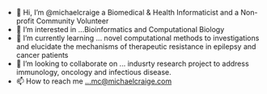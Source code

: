 - 👋 Hi, I’m @michaelcraige a Biomedical & Health Informaticist and a Non-profit Community Volunteer
- 👀 I’m interested in ...Bioinformatics and Computational Biology 
- 🌱 I’m currently learning ... novel computational methods to investigations and elucidate the mechanisms of therapeutic resistance in epilepsy and cancer patients
- 💞️ I’m looking to collaborate on ... indusrty research project to address immunology, oncology and infectious disease.
- 📫 How to reach me ...mc@michaelcraige.com

<!---
michaelcraige/michaelcraige is a ✨ special ✨ repository because its `README.md` (this file) appears on your GitHub profile.
You can click the Preview link to take a look at your changes.
--->
